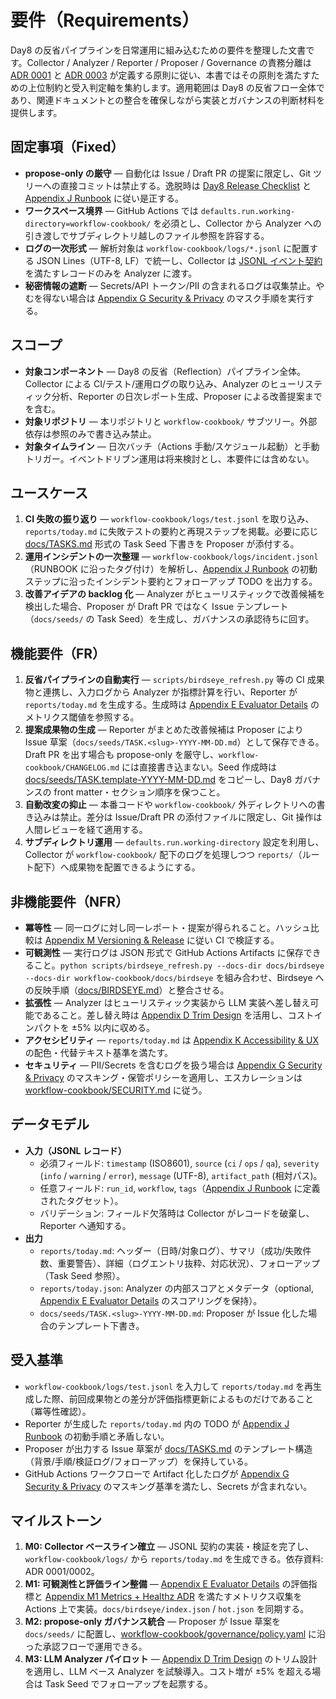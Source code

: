 # 要件（Requirements）

Day8 の反省パイプラインを日常運用に組み込むための要件を整理した文書です。Collector / Analyzer / Reporter / Proposer / Governance の責務分離は [ADR 0001](../../adr/0001-collector-analyzer-reporter-pipeline.md) と [ADR 0003](../../adr/0003-propose-only-governance.md) が定義する原則に従い、本書ではその原則を満たすための上位制約と受入判定軸を集約します。適用範囲は Day8 の反省フロー全体であり、関連ドキュメントとの整合を確保しながら実装とガバナンスの判断材料を提供します。

## 固定事項（Fixed）
- **propose-only の厳守** — 自動化は Issue / Draft PR の提案に限定し、Git ツリーへの直接コミットは禁止する。逸脱時は [Day8 Release Checklist](../../Release_Checklist.md) と [Appendix J Runbook](../../addenda/J_Runbook.md) に従い是正する。
- **ワークスペース境界** — GitHub Actions では `defaults.run.working-directory=workflow-cookbook/` を必須とし、Collector から Analyzer への引き渡しでサブディレクトリ越しのファイル参照を許容する。
- **ログの一次形式** — 解析対象は `workflow-cookbook/logs/*.jsonl` に配置する JSON Lines（UTF-8, LF）で統一し、Collector は [JSONL イベント契約](../../adr/0002-jsonl-event-contract.md) を満たすレコードのみを Analyzer に渡す。
- **秘密情報の遮断** — Secrets/API トークン/PII の含まれるログは収集禁止。やむを得ない場合は [Appendix G Security & Privacy](../../addenda/G_Security_Privacy.md) のマスク手順を実行する。

## スコープ
- **対象コンポーネント** — Day8 の反省（Reflection）パイプライン全体。Collector による CI/テスト/運用ログの取り込み、Analyzer のヒューリスティック分析、Reporter の日次レポート生成、Proposer による改善提案までを含む。
- **対象リポジトリ** — 本リポジトリと `workflow-cookbook/` サブツリー。外部依存は参照のみで書き込み禁止。
- **対象タイムライン** — 日次バッチ（Actions 手動/スケジュール起動）と手動トリガー。イベントドリブン運用は将来検討とし、本要件には含めない。

## ユースケース
1. **CI 失敗の振り返り** — `workflow-cookbook/logs/test.jsonl` を取り込み、`reports/today.md` に失敗テストの要約と再現ステップを掲載。必要に応じ [docs/TASKS.md](../../TASKS.md) 形式の Task Seed 下書きを Proposer が添付する。
2. **運用インシデントの一次整理** — `workflow-cookbook/logs/incident.jsonl`（RUNBOOK に沿ったタグ付け）を解析し、[Appendix J Runbook](../../addenda/J_Runbook.md) の初動ステップに沿ったインシデント要約とフォローアップ TODO を出力する。
3. **改善アイデアの backlog 化** — Analyzer がヒューリスティックで改善候補を検出した場合、Proposer が Draft PR ではなく Issue テンプレート（`docs/seeds/` の Task Seed）を生成し、ガバナンスの承認待ちに回す。

## 機能要件（FR）
1. **反省パイプラインの自動実行** — `scripts/birdseye_refresh.py` 等の CI 成果物と連携し、入力ログから Analyzer が指標計算を行い、Reporter が `reports/today.md` を生成する。生成時は [Appendix E Evaluator Details](../../addenda/E_Evaluator_Details.md) のメトリクス閾値を参照する。
2. **提案成果物の生成** — Reporter がまとめた改善候補は Proposer により Issue 草案（`docs/seeds/TASK.<slug>-YYYY-MM-DD.md`）として保存できる。Draft PR を出す場合も propose-only を厳守し、`workflow-cookbook/CHANGELOG.md` には直接書き込まない。Seed 作成時は [docs/seeds/TASK.template-YYYY-MM-DD.md](../seeds/TASK.template-YYYY-MM-DD.md) をコピーし、Day8 ガバナンスの front matter・セクション順序を保つこと。
3. **自動改変の抑止** — 本番コードや `workflow-cookbook/` 外ディレクトリへの書き込みは禁止。差分は Issue/Draft PR の添付ファイルに限定し、Git 操作は人間レビューを経て適用する。
4. **サブディレクトリ運用** — `defaults.run.working-directory` 設定を利用し、Collector が `workflow-cookbook/` 配下のログを処理しつつ `reports/`（ルート配下）へ成果物を配置できるようにする。

## 非機能要件（NFR）
- **冪等性** — 同一ログに対し同一レポート・提案が得られること。ハッシュ比較は [Appendix M Versioning & Release](../../addenda/M_Versioning_Release.md) に従い CI で検証する。
- **可観測性** — 実行ログは JSON 形式で GitHub Actions Artifacts に保存できること。`python scripts/birdseye_refresh.py --docs-dir docs/birdseye --docs-dir workflow-cookbook/docs/birdseye` を組み合わせ、Birdseye への反映手順（[docs/BIRDSEYE.md](../../BIRDSEYE.md)）と整合させる。
- **拡張性** — Analyzer はヒューリスティック実装から LLM 実装へ差し替え可能であること。差し替え時は [Appendix D Trim Design](../../addenda/D_Trim_Design.md) を活用し、コストインパクトを ±5% 以内に収める。
- **アクセシビリティ** — `reports/today.md` は [Appendix K Accessibility & UX](../../addenda/K_Accessibility_UX.md) の配色・代替テキスト基準を満たす。
- **セキュリティ** — PII/Secrets を含むログを扱う場合は [Appendix G Security & Privacy](../../addenda/G_Security_Privacy.md) のマスキング・保管ポリシーを適用し、エスカレーションは [workflow-cookbook/SECURITY.md](../../../workflow-cookbook/SECURITY.md) に従う。

## データモデル
- **入力（JSONL レコード）**
  - 必須フィールド: `timestamp` (ISO8601), `source` (`ci` / `ops` / `qa`), `severity` (`info` / `warning` / `error`), `message` (UTF-8), `artifact_path` (相対パス)。
  - 任意フィールド: `run_id`, `workflow`, `tags`（[Appendix J Runbook](../../addenda/J_Runbook.md) に定義されたタグセット）。
  - バリデーション: フィールド欠落時は Collector がレコードを破棄し、Reporter へ通知する。
- **出力**
  - `reports/today.md`: ヘッダー（日時/対象ログ）、サマリ（成功/失敗件数、重要警告）、詳細（ログエントリ抜粋、対応状況）、フォローアップ（Task Seed 参照）。
  - `reports/today.json`: Analyzer の内部スコアとメタデータ（optional, [Appendix E Evaluator Details](../../addenda/E_Evaluator_Details.md) のスコアリングを保持）。
  - `docs/seeds/TASK.<slug>-YYYY-MM-DD.md`: Proposer が Issue 化した場合のテンプレート下書き。

## 受入基準
- `workflow-cookbook/logs/test.jsonl` を入力して `reports/today.md` を再生成した際、前回成果物との差分が評価指標更新によるものだけであること（冪等性確認）。
- Reporter が生成した `reports/today.md` 内の TODO が [Appendix J Runbook](../../addenda/J_Runbook.md) の初動手順と矛盾しない。
- Proposer が出力する Issue 草案が [docs/TASKS.md](../../TASKS.md) のテンプレート構造（背景/手順/検証ログ/フォローアップ）を保持している。
- GitHub Actions ワークフローで Artifact 化したログが [Appendix G Security & Privacy](../../addenda/G_Security_Privacy.md) のマスキング基準を満たし、Secrets が含まれない。

## マイルストーン
1. **M0: Collector ベースライン確立** — JSONL 契約の実装・検証を完了し、`workflow-cookbook/logs/` から `reports/today.md` を生成できる。依存資料: ADR 0001/0002。
2. **M1: 可観測性と評価ライン整備** — [Appendix E Evaluator Details](../../addenda/E_Evaluator_Details.md) の評価指標と [Appendix M1 Metrics + Healthz ADR](../../addenda/M1_Metrics_Healthz_ADR.md) を満たすメトリクス収集を Actions 上で実装。`docs/birdseye/index.json` / `hot.json` を同期する。
3. **M2: propose-only ガバナンス統合** — Proposer が Issue 草案を `docs/seeds/` に配置し、[workflow-cookbook/governance/policy.yaml](../../../workflow-cookbook/governance/policy.yaml) に沿った承認フローで運用できる。
4. **M3: LLM Analyzer パイロット** — [Appendix D Trim Design](../../addenda/D_Trim_Design.md) のトリム設計を適用し、LLM ベース Analyzer を試験導入。コスト増が ±5% を超える場合は Task Seed でフォローアップを起票する。
